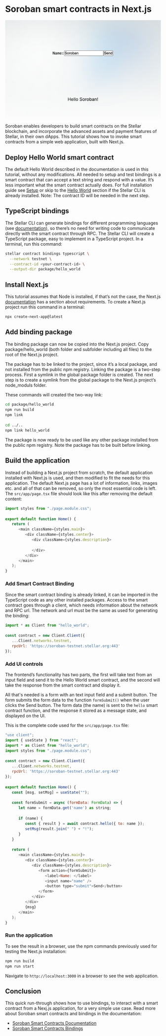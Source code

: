 # Soroban smart contracts in Next.js
![Soroban smart contracts in Next.js](soroban-binding.png)
Soroban enables developers to build smart contracts on the Stellar blockchain, and incorporate the advanced assets and payment features of Stellar, in their own dApps. This tutorial shows how to invoke smart contracts from a simple web application, built with Next.js.

## Deploy Hello World smart contract
The default Hello World described in the documentation is used in this tutorial, without any modifications. All needed to setup and test bindings is a smart contract that can accept a text string and respond with a value. It’s less important what the smart contract actually does. For full installation guide see [Setup](https://developers.stellar.org/docs/build/smart-contracts/getting-started/setup) or skip to the [Hello World](https://developers.stellar.org/docs/build/smart-contracts/getting-started/hello-world) section if the Stellar CLI is already installed. Note: The contract ID will be needed in the next step.

## TypeScript bindings
The Stellar CLI can generate bindings for different programming languages (see [documentation](https://developers.stellar.org/docs/tools/developer-tools/cli/stellar-cli#stellar-contract-bindings)), so there’s no need for writing code to communicate directly with the smart contract through RPC. The Stellar CLI will create a TypeScript package, easy to implement in a TypeScript project. In a terminal, run this command:

```bash
stellar contract bindings typescript \
  --network testnet \
  --contract-id <your-contract-id> \
  --output-dir package/hello_world
```

## Install Next.js
This tutorial assumes that Node is installed, if that’s not the case, the Next.js [documentation](https://nextjs.org/docs/getting-started/installation) has a section about requirements. To create a Next.js project run this command in a terminal:

```bash
npx create-next-app@latest 
```

## Add binding package
The binding package can now be copied into the Next.js project. Copy package/hello_world (both folder and subfolder including all files) to the root of the Next.js project. 

The package has to be linked to the project, since it’s a local package, and not installed from the public npm registry. Linking the package is a two-step process. First a symlink in the global package folder is created. The next step is to create a symlink from the global package to the Next.js project’s node_moduls folder. 

These commands will created the two-way link:

```bash
cd package/hello_world
npm run build
npm link

cd ../..
npm link hello_world
```

The package is now ready to be used like any other package installed from the public npm registry. Note the package has to be built before linking.

## Build the application
Instead of building a Next.js project from scratch, the default application installed with Next.js is used, and then modified to fit the needs for this application. The default Next.js page has a lot of information, links, images etc. and all of that can be removed, so only the most essential code is left. The `src/app/page.tsx` file should look like this after removing the default content:

```js
import styles from "./page.module.css"; 

export default function Home() { 
   return ( 
      <main className={styles.main}> 
         <div className={styles.center}> 
            <div className={styles.description}> 

            </div> 
         </div>
      </main> 
   ); 
}
```

### Add Smart Contract Binding
Since the smart contract binding is already linked, it can be imported in the TypeScript code as any other installed packages. Access to the smart contract goes through a client, which needs information about the network and RPC url. The network and url must be the same as used for generating the binding:

```js
import * as Client from "hello_world";

const contract = new Client.Client({ 
   ...Client.networks.testnet, 
   rpcUrl: 'https://soroban-testnet.stellar.org:443' 
});
```

### Add UI controls
The frontend’s functionality has two parts, the first will take text from an input field and send it to the Hello World smart contract, and the second will take the response from the smart contract and display it. 

All that's needed is a form with an text input field and a submit button. The form submits the form data to the function `formSubmit()` when the user clicks the Send button. The form data (the name) is sent to the `hello` smart contract function, and the response it stored as a message state, and displayed on the UI. 

This is the complete code used for the `src/app/page.tsx` file:

```js
"use client"; 
import { useState } from "react"; 
import * as Client from "hello_world"; 
import styles from "./page.module.css"; 

const contract = new Client.Client({ 
   ...Client.networks.testnet, 
   rpcUrl: 'https://soroban-testnet.stellar.org:443' 
}); 

export default function Home() { 
   const [msg, setMsg] = useState(""); 

   const formSubmit = async (formData: FormData) => { 
      let name = formData.get('name') as string; 

      if (name) { 
         const { result } = await contract.hello({ to: name }); 
         setMsg(result.join(" ") + "!"); 
      } 
   } 

   return ( 
      <main className={styles.main}> 
         <div className={styles.center}> 
            <div className={styles.description}> 
               <form action={formSubmit}> 
                  <label>Name: </label> 
                  <input name="name" /> 
                  <button type="submit">Send</button> 
               </form> 
            </div> 
         </div> 
         {msg} 
      </main> 
   ); 
}
```

### Run the application
To see the result in a browser, use the npm commands previously used for testing the Next.js installation:

```bash
npm run build
npm run start
```

Navigate to `http://localhost:3000` in a browser to see the web application.

## Conclusion
This quick run-through shows how to use bindings, to interact with a smart contract from a Nexj.js application, for a very simple use case. Read more about Soroban smart contracts and bindings in the documentation:

- [Soroban Smart Contracts Documentation](https://developers.stellar.org/docs/build/smart-contracts)
- [Soroban Smart Contracts Bindings](https://developers.stellar.org/docs/tools/developer-tools/cli/stellar-cli#stellar-contract-bindings)


